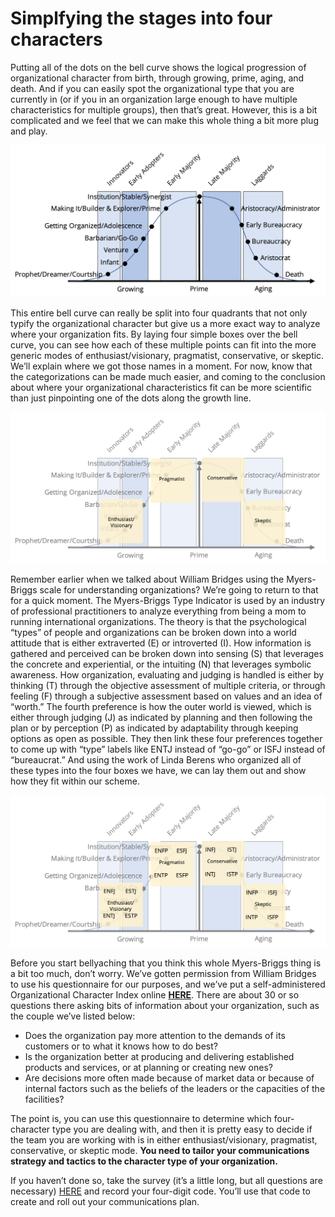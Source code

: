 # Simplfying the stages into four characters

Putting all of the dots on the bell curve shows the logical progression of organizational character from birth, through growing, prime, aging, and death. And if you can easily spot the organizational type that you are currently in \(or if you in an organization large enough to have multiple characteristics for multiple groups\), then that’s great. However, this is a bit complicated and we feel that we can make this whole thing a bit more plug and play.

![](../../../.gitbook/assets/bellcurvealltypes.png)

This entire bell curve can really be split into four quadrants that not only typify the organizational character but give us a more exact way to analyze where your organization fits. By laying four simple boxes over the bell curve, you can see how each of these multiple points can fit into the more generic modes of enthusiast/visionary, pragmatist, conservative, or skeptic. We’ll explain where we got those names in a moment. For now, know that the categorizations can be made much easier, and coming to the conclusion about where your organizational characteristics fit can be more scientific than just pinpointing one of the dots along the growth line.

![](../../../.gitbook/assets/bellcurve4modes.png)

Remember earlier when we talked about William Bridges using the Myers-Briggs scale for understanding organizations? We’re going to return to that for a quick moment. The Myers-Briggs Type Indicator is used by an industry of professional practitioners to analyze everything from being a mom to running international organizations. The theory is that the psychological “types” of people and organizations can be broken down into a world attitude that is either extraverted \(E\) or introverted \(I\). How information is gathered and perceived can be broken down into sensing \(S\) that leverages the concrete and experiential, or the intuiting \(N\) that leverages symbolic awareness. How organization, evaluating and judging is handled is either by thinking \(T\) through the objective assessment of multiple criteria, or through feeling \(F\) through a subjective assessment based on values and an idea of “worth.” The fourth preference is how the outer world is viewed, which is either through judging \(J\) as indicated by planning and then following the plan or by perception \(P\) as indicated by adaptability through keeping options as open as possible. They then link these four preferences together to come up with “type” labels like ENTJ instead of “go-go” or ISFJ instead of “bureaucrat.” And using the work of Linda Berens who organized all of these types into the four boxes we have, we can lay them out and show how they fit within our scheme.

![](../../../.gitbook/assets/bellcurveoci.png)

Before you start bellyaching that you think this whole Myers-Briggs thing is a bit too much, don’t worry. We’ve gotten permission from William Bridges to use his questionnaire for our purposes, and we’ve put a self-administered Organizational Character Index online [**HERE**](https://edu.unifiedcompliance.com/mbti/). There are about 30 or so questions there asking bits of information about your organization, such as the couple we’ve listed below:

* Does the organization pay more attention to the demands of its customers or to what it knows how to do best?
* Is the organization better at producing and delivering established products and services, or at planning or creating new ones?
* Are decisions more often made because of market data or because of internal factors such as the beliefs of the leaders or the capacities of the facilities?

The point is, you can use this questionnaire to determine which four-character type you are dealing with, and then it is pretty easy to decide if the team you are working with is in either enthusiast/visionary, pragmatist, conservative, or skeptic mode. **You need to tailor your communications strategy and tactics to the character type of your organization.**

If you haven’t done so, take the survey \(it’s a little long, but all questions are necessary\) [HERE](https://edu.unifiedcompliance.com/mbti/) and record your four-digit code. You’ll use that code to create and roll out your communications plan.


